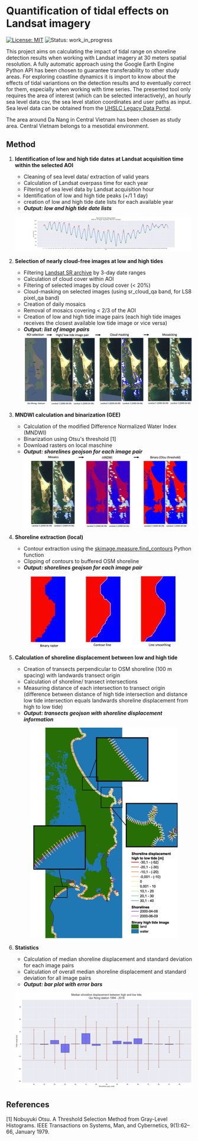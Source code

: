 # Quantification of tidal effects on Landsat imagery

[![License: MIT](https://img.shields.io/badge/License-MIT-blue.svg)](https://opensource.org/licenses/MIT)
![Status: work_in_progress](https://img.shields.io/badge/Status-work_in_progress-red.svg)

This project aims on calculating the impact of tidal range on shoreline detection results when working with Landsat imagery at 30 meters spatial resolution. A fully automatic approach using the Google Earth Engine Python API has been chosen to guarantee transferability to other study areas. For exploring coastline dynamics it is import to know about the effects of tidal variantions on the detection results and to eventually correct for them, especially when working with time series.
The presented tool only requires the area of interest (which can be selected interactively), an hourly sea level data csv, the sea level station coordinates and user paths as input. Sea level data can be obtained from the [UHSLC Legacy Data Portal](http://uhslc.soest.hawaii.edu/data/?rq#uh381http://uhslc.soest.hawaii.edu/data/csv/rqds/pacific/hourly/h381a.csv).

The area around Da Nang in Central Vietnam has been chosen as study area. Central Vietnam belongs to a mesotidal environment.

## Method
1. **Identification of low and high tide dates at Landsat acquisition time within the selected AOI**
    - Cleaning of sea level data/ extraction of valid years
    - Calculation of Landsat overpass time for each year
    - Filtering of sea level data by Landsat acquisition hour
    - Identification of low and high tide peaks (+/1 1 day)
    - creation of low and high tide date lists for each available year
    - ***Output: low and high tide date lists***
    <p align="center">
     <img src="https://github.com/ronjalappe/Quantification_tidal_effects_Landsat/blob/main/images/Sea_levels_qui-nong1_2000.png"/>
    </p>

2. **Selection of nearly cloud-free images at low and high tides**
    - Filtering [Landsat SR archive](https://developers.google.com/earth-engine/datasets/catalog/landsat) by 3-day date ranges
    - Calculation of cloud cover within AOI 
    - Filtering of selected images by cloud cover (< 20%)
    - Cloud-masking on selected images (using sr_cloud_qa band, for LS8 pixel_qa band)
    - Creation of daily mosaics 
    - Removal of mosaics covering < 2/3 of the AOI
    - Creation of low and high tide image pairs (each high tide images receives the closest available low tide image or vice versa)
    - ***Output: list of image pairs***
    ![Image pair](/images/workflow_ImagePairs.png)

3. **MNDWI calculation and binarization (GEE)**
    - Calculation of the modified Difference Normalized Water Index (MNDWI) 
    - Binarization using Otsu's threshold [1]
    - Download rasters on local maschine 
    - ***Output: shorelines geojson for each image pair***
    ![Shoreline detection workflow](/images/worklow_ShorelineDetection.png)

4. **Shoreline extraction (local)**
    - Contour extraction using the [skimage.measure.find_contours](https://scikit-image.org/docs/0.8.0/api/skimage.measure.find_contours.html) Python function 
    - Clipping of contours to buffered OSM shoreline
    - ***Output: shorelines geojson for each image pair***
    <p align="center">
     <img src="https://github.com/ronjalappe/Quantification_tidal_effects_Landsat/blob/main/images/workflow_ContourExtraction.png" width="400"/>
    </p>

5. **Calculation of shoreline displacement between low and high tide**
    - Creation of transects perpendicular to OSM shoreline (100 m spacing) with landwards transect origin
    - Calculation of shoreline/ transect intersections
    - Measuring distance of each intersection to transect origin (difference between distance of high tide intersection and distance low tide intersection equals landwards shoreline displacement from high to low tide) 
    - ***Output: transects geojson with shoreline displacement information***
    <p align="center">
     <img src="https://github.com/ronjalappe/Quantification_tidal_effects_Landsat/blob/main/images/qui-nong1_pair3.jpg" width="400"/>
    </p>


6. **Statistics**
    - Calculation of median shoreline displacement and standard deviation for each image pairs
    - Calculation of overall median shoreline displacement and standard deviation for all image pairs
    - ***Output: bar plot with error bars***
    <p align="center">
     <img src="https://github.com/ronjalappe/Quantification_tidal_effects_Landsat/blob/main/images/qui_nong_tidal_effects.png" width="800"/>
    </p>


## References
[1] Nobuyuki Otsu. A Threshold Selection Method from Gray-Level Histograms. IEEE Transactions on Systems, Man, and Cybernetics, 9(1):62–66, January 1979.
